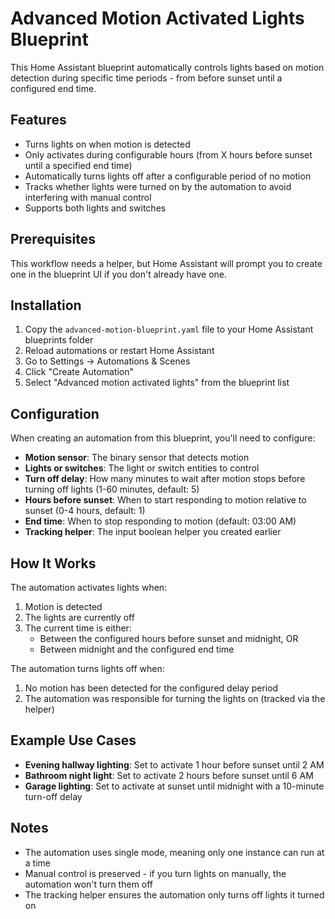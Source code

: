 # Advanced Motion Activated Lights Blueprint

This Home Assistant blueprint automatically controls lights based on motion detection during specific time periods - from before sunset until a configured end time.

## Features

- Turns lights on when motion is detected
- Only activates during configurable hours (from X hours before sunset until a specified end time)
- Automatically turns lights off after a configurable period of no motion
- Tracks whether lights were turned on by the automation to avoid interfering with manual control
- Supports both lights and switches

## Prerequisites

This workflow needs a helper, but Home Assistant will prompt you to create one in the blueprint UI if you don't already have one.

## Installation

1. Copy the `advanced-motion-blueprint.yaml` file to your Home Assistant blueprints folder
2. Reload automations or restart Home Assistant
3. Go to Settings → Automations & Scenes
4. Click "Create Automation"
5. Select "Advanced motion activated lights" from the blueprint list

## Configuration

When creating an automation from this blueprint, you'll need to configure:

- **Motion sensor**: The binary sensor that detects motion
- **Lights or switches**: The light or switch entities to control
- **Turn off delay**: How many minutes to wait after motion stops before turning off lights (1-60 minutes, default: 5)
- **Hours before sunset**: When to start responding to motion relative to sunset (0-4 hours, default: 1)
- **End time**: When to stop responding to motion (default: 03:00 AM)
- **Tracking helper**: The input boolean helper you created earlier

## How It Works

The automation activates lights when:
1. Motion is detected
2. The lights are currently off
3. The current time is either:
   - Between the configured hours before sunset and midnight, OR
   - Between midnight and the configured end time

The automation turns lights off when:
1. No motion has been detected for the configured delay period
2. The automation was responsible for turning the lights on (tracked via the helper)

## Example Use Cases

- **Evening hallway lighting**: Set to activate 1 hour before sunset until 2 AM
- **Bathroom night light**: Set to activate 2 hours before sunset until 6 AM
- **Garage lighting**: Set to activate at sunset until midnight with a 10-minute turn-off delay

## Notes

- The automation uses single mode, meaning only one instance can run at a time
- Manual control is preserved - if you turn lights on manually, the automation won't turn them off
- The tracking helper ensures the automation only turns off lights it turned on
